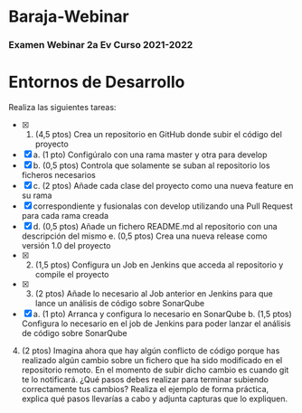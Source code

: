 # Baraja-Webinar

###  Examen Webinar 2a Ev Curso 2021-2022
#  Entornos de Desarrollo

Realiza las siguientes tareas:
- [x] 1. (4,5 ptos) Crea un repositorio en GitHub donde subir el código del proyecto
- [x] a. (1 pto) Configúralo con una rama master y otra para develop
- [x] b. (0,5 ptos) Controla que solamente se suban al repositorio los ficheros necesarios
- [x]  c. (2 ptos) Añade cada clase del proyecto como una nueva feature en su rama
- [x] correspondiente y fusionalas con develop utilizando una Pull Request para cada rama
creada
- [x] d. (0,5 ptos) Añade un fichero README.md al repositorio con una descripción del
mismo
e. (0,5 ptos) Crea una nueva release como versión 1.0 del proyecto
- [x] 2. (1,5 ptos) Configura un Job en Jenkins que acceda al repositorio y compile el proyecto
- [x] 3. (2 ptos) Añade lo necesario al Job anterior en Jenkins para que lance un análisis de código
sobre SonarQube
- [x] a. (1 pto) Arranca y configura lo necesario en SonarQube
b. (1,5 ptos) Configura lo necesario en el job de Jenkins para poder lanzar el análisis de
código sobre SonarQube
4. (2 ptos) Imagina ahora que hay algún conflicto de código porque has realizado algún cambio
sobre un fichero que ha sido modificado en el repositorio remoto. En el momento de subir dicho cambio es cuando git te lo notificará. ¿Qué pasos debes realizar para terminar subiendo correctamente tus cambios? Realiza el ejemplo de forma práctica, explica qué pasos llevarías a cabo y adjunta capturas que lo expliquen.








